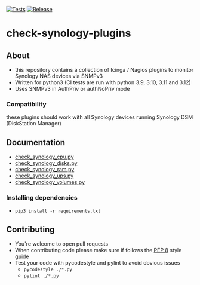 [![Tests](https://github.com/m-erhardt/check-synology-plugins/actions/workflows/tests.yml/badge.svg)](https://github.com/m-erhardt/check-synology-plugins/actions/workflows/tests.yml) [![Release](https://img.shields.io/github/release/m-erhardt/check-synology-plugins.svg)](https://github.com/m-erhardt/check-synology-plugins/releases)
# check-synology-plugins

## About
* this repository contains a collection of Icinga / Nagios plugins to monitor Synology NAS devices via SNMPv3
* Written for python3 (CI tests are run with python 3.9, 3.10, 3.11 and 3.12)
* Uses SNMPv3 in AuthPriv or authNoPriv mode

### Compatibility
these plugins should work with all Synology devices running Synology DSM (DiskStation Manager)

## Documentation
* [check_synology_cpu.py](docs/check_synology_cpu.md)
* [check_synology_disks.py](docs/check_synology_disks.md)
* [check_synology_ram.py](docs/check_synology_ram.md)
* [check_synology_ups.py](docs/check_synology_ups.md)
* [check_synology_volumes.py](docs/check_synology_volumes.md)

### Installing dependencies
* `pip3 install -r requirements.txt`

## Contributing
* You're welcome to open pull requests
* When contributing code please make sure if follows the [PEP 8](https://www.python.org/dev/peps/pep-0008/) style guide
* Test your code with pycodestyle and pylint to avoid obvious issues
  * `pycodestyle ./*.py`
  * `pylint ./*.py`

